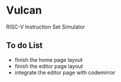 # Vulcan
RISC-V Instruction Set Simulator

## To do List
* finish the home page layout
* finish the editor page layout
* integrate the editor page with codemirror
